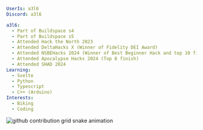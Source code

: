```yaml
UserIs: a3l6
Discord: a3l6

a3l6:
  - Part of Buildspace s4
  - Part of Buildspace s5
  - Attended Hack the North 2023
  - Attended DeltaHacks X (Winner of Fidelity DEI Award)
  - Attended NSBEHacks 2024 (Winner of Best Beginner Hack and top 10 finish)
  - Attended Apocalypse Hacks 2024 (Top 8 finish)
  - Attended SHAD 2024
Learning:
  - Svelte
  - Python
  - Typescript
  - C++ (Arduino)
Interests:
  - Biking
  - Coding
```


<picture>
  <source media="(prefers-color-scheme: dark)" srcset="https://github.com/a3l6/a3l6/blob/output/github-contribution-grid-snake-dark.svg">
  <source media="(prefers-color-scheme: light)" srcset="h[ttps://raw.githubusercontent.com/platane/platane/output/github-contribution-grid-snake.svg](https://github.com/a3l6/a3l6/blob/output/github-contribution-grid-snake.svg)">
  <img alt="github contribution grid snake animation" src="[https://github.com/a3l6/a3l6/blob/output/github-contribution-grid-snake.svg](https://github.com/a3l6/a3l6/blob/output/github-contribution-grid-snake.svg)">
</picture>
